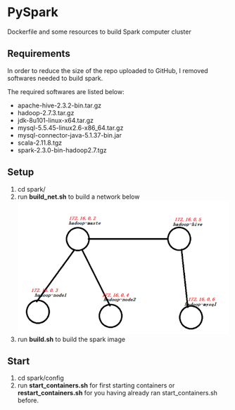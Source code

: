 <!--
 *                        _oo0oo_
 *                       o8888888o
 *                       88" . "88
 *                       (| -_- |)
 *                       0\  =  /0
 *                     ___/`---'\___
 *                   .' \\|     |// '.
 *                  / \\|||  :  |||// \
 *                 / _||||| -:- |||||- \
 *                |   | \\\  - /// |   |
 *                | \_|  ''\---/''  |_/ |
 *                \  .-\__  '-'  ___/-. /
 *              ___'. .'  /--.--\  `. .'___
 *           ."" '<  `.___\_<|>_/___.' >' "".
 *          | | :  `- \`.;`\ _ /`;.`/ - ` : | |
 *          \  \ `_.   \_ __\ /__ _/   .-` /  /
 *      =====`-.____`.___ \_____/___.-`___.-'=====
 *                        `=---='
 * 
 * 
 *      ~~~~~~~~~~~~~~~~~~~~~~~~~~~~~~~~~~~~~~~~~~~
 * 
 *            佛祖保佑       永不宕机     永无BUG
 * 
 * @Author: lsl
 * @Date: 2020-08-30 15:23:04
 * @LastEditTime: 2020-08-30 15:36:32
 * @Description: build spark based on docker
 -->

# PySpark
Dockerfile and some resources to build Spark computer cluster
## Requirements
In order to reduce the size of the repo uploaded to GitHub, I removed softwares needed to build spark. 

The required softwares are listed below:
* apache-hive-2.3.2-bin.tar.gz
* hadoop-2.7.3.tar.gz
* jdk-8u101-linux-x64.tar.gz
* mysql-5.5.45-linux2.6-x86_64.tar.gz
* mysql-connector-java-5.1.37-bin.jar
* scala-2.11.8.tgz
* spark-2.3.0-bin-hadoop2.7.tgz



## Setup
1. cd spark/
2. run **build_net.sh** to build a network below
![spark_network](images/spark_network.png)
3. run **build.sh** to build the spark image

## Start
1. cd spark/config
2. run **start_containers.sh** for first starting containers or **restart_containers.sh** for you having already ran start_containers.sh before.

